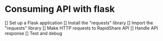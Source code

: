 # Consuming API with flask #

[] Set up a Flask application
[] Install the "requests" library
[] Import the "requests" library
[] Make HTTP requests to RapidShare API
[] Handle API response
[] Test and debug
